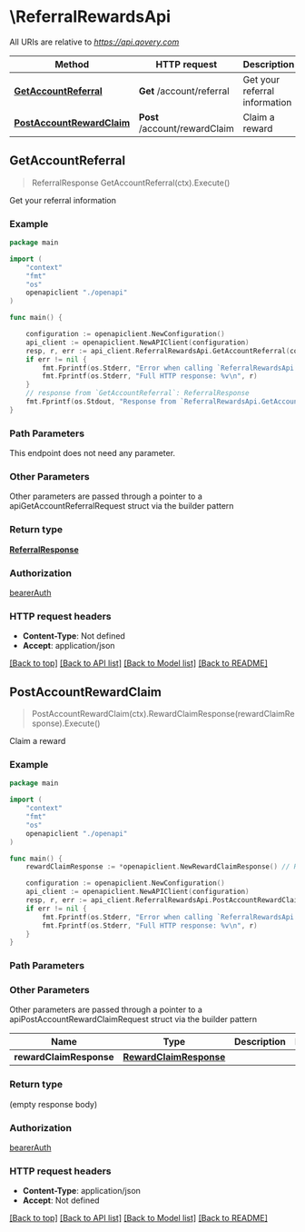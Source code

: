 # \ReferralRewardsApi

All URIs are relative to *https://api.qovery.com*

Method | HTTP request | Description
------------- | ------------- | -------------
[**GetAccountReferral**](ReferralRewardsApi.md#GetAccountReferral) | **Get** /account/referral | Get your referral information
[**PostAccountRewardClaim**](ReferralRewardsApi.md#PostAccountRewardClaim) | **Post** /account/rewardClaim | Claim a reward



## GetAccountReferral

> ReferralResponse GetAccountReferral(ctx).Execute()

Get your referral information

### Example

```go
package main

import (
    "context"
    "fmt"
    "os"
    openapiclient "./openapi"
)

func main() {

    configuration := openapiclient.NewConfiguration()
    api_client := openapiclient.NewAPIClient(configuration)
    resp, r, err := api_client.ReferralRewardsApi.GetAccountReferral(context.Background()).Execute()
    if err != nil {
        fmt.Fprintf(os.Stderr, "Error when calling `ReferralRewardsApi.GetAccountReferral``: %v\n", err)
        fmt.Fprintf(os.Stderr, "Full HTTP response: %v\n", r)
    }
    // response from `GetAccountReferral`: ReferralResponse
    fmt.Fprintf(os.Stdout, "Response from `ReferralRewardsApi.GetAccountReferral`: %v\n", resp)
}
```

### Path Parameters

This endpoint does not need any parameter.

### Other Parameters

Other parameters are passed through a pointer to a apiGetAccountReferralRequest struct via the builder pattern


### Return type

[**ReferralResponse**](ReferralResponse.md)

### Authorization

[bearerAuth](../README.md#bearerAuth)

### HTTP request headers

- **Content-Type**: Not defined
- **Accept**: application/json

[[Back to top]](#) [[Back to API list]](../README.md#documentation-for-api-endpoints)
[[Back to Model list]](../README.md#documentation-for-models)
[[Back to README]](../README.md)


## PostAccountRewardClaim

> PostAccountRewardClaim(ctx).RewardClaimResponse(rewardClaimResponse).Execute()

Claim a reward



### Example

```go
package main

import (
    "context"
    "fmt"
    "os"
    openapiclient "./openapi"
)

func main() {
    rewardClaimResponse := *openapiclient.NewRewardClaimResponse() // RewardClaimResponse |  (optional)

    configuration := openapiclient.NewConfiguration()
    api_client := openapiclient.NewAPIClient(configuration)
    resp, r, err := api_client.ReferralRewardsApi.PostAccountRewardClaim(context.Background()).RewardClaimResponse(rewardClaimResponse).Execute()
    if err != nil {
        fmt.Fprintf(os.Stderr, "Error when calling `ReferralRewardsApi.PostAccountRewardClaim``: %v\n", err)
        fmt.Fprintf(os.Stderr, "Full HTTP response: %v\n", r)
    }
}
```

### Path Parameters



### Other Parameters

Other parameters are passed through a pointer to a apiPostAccountRewardClaimRequest struct via the builder pattern


Name | Type | Description  | Notes
------------- | ------------- | ------------- | -------------
 **rewardClaimResponse** | [**RewardClaimResponse**](RewardClaimResponse.md) |  | 

### Return type

 (empty response body)

### Authorization

[bearerAuth](../README.md#bearerAuth)

### HTTP request headers

- **Content-Type**: application/json
- **Accept**: Not defined

[[Back to top]](#) [[Back to API list]](../README.md#documentation-for-api-endpoints)
[[Back to Model list]](../README.md#documentation-for-models)
[[Back to README]](../README.md)

